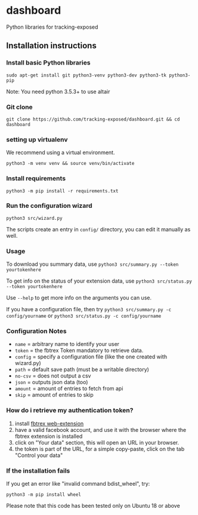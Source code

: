 # dashboard
Python libraries for tracking-exposed

## Installation instructions

### Install basic Python libraries
```
sudo apt-get install git python3-venv python3-dev python3-tk python3-pip
```
Note: You need python 3.5.3+ to use altair

### Git clone
```
git clone https://github.com/tracking-exposed/dashboard.git && cd dashboard
```

### setting up virtualenv
We recommend using a virtual environment.
```
python3 -m venv venv && source venv/bin/activate
```

### Install requirements
```
python3 -m pip install -r requirements.txt
```

### Run the configuration wizard
```
python3 src/wizard.py
```

The scripts create an entry in `config/` directory, you can edit it manually as well.


### Usage

To download you summary data, use
`
python3 src/summary.py --token yourtokenhere
`

To get info on the status of your extension data, use
`
python3 src/status.py --token yourtokenhere
`

Use `--help` to get more info on the arguments you can use.

If you have a configuration file, then try
`python3 src/summary.py -c config/yourname`
or `python3 src/status.py -c config/yourname`

### Configuration Notes

* `name` = arbitrary name to identify your user
* `token` = the fbtrex Token mandatory to retrieve data. 
* `config` = specify a configuration file (like the one created with wizard.py)
* `path` = default save path (must be a writable directory)
* `no-csv` = does not output a csv
* `json` = outputs json data (too)
* `amount` = amount of entries to fetch from api
* `skip` = amount of entries to skip


### How do i retrieve my authentication token?

1. install [fbtrex web-extension](https://facebook.tracking.exposed)
2. have a valid facebook account, and use it with the browser where the fbtrex extension is installed
3. click on "Your data" section, this will open an URL in your browser.
4. the token is part of the URL, for a simple copy-paste, click on the tab "Control your data"


### If the installation fails
If you get an error like "invalid command bdist\_wheel", try:
```
python3 -m pip install wheel
```
Please note that this code has been tested only on Ubuntu 18 or above
